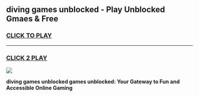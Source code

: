 
## diving games unblocked - Play Unblocked Gmaes & Free
<h3>
<a href="https://news.freeplayer.one?title=diving_games_unblocked&ref=16F">CLICK TO PLAY</a></h3>
<hr>

<h3>
<a href="https://news.freeplayer.one?title=diving_games_unblocked&ref=16F">CLICK 2 PLAY</a>
  
</h3>

<a href="https://news.freeplayer.one?title=diving_games_unblocked&ref=16F/"><img src="https://clearcache.store/games.png"></a>


**diving games unblocked games unblocked: Your Gateway to Fun and Accessible Online Gaming**
